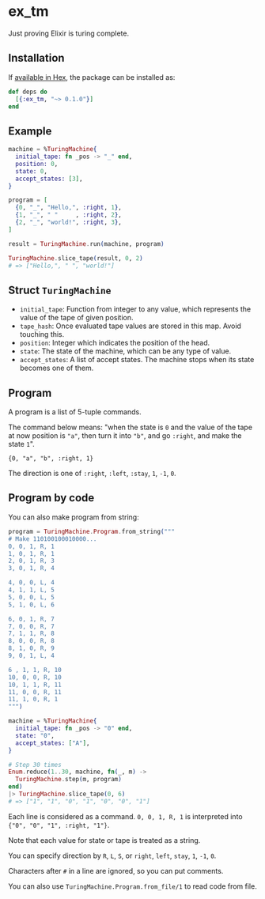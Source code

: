 # ex_tm

Just proving Elixir is turing complete.

## Installation

If [available in Hex](https://hex.pm/docs/publish), the package can be installed as:

```elixir
def deps do
  [{:ex_tm, "~> 0.1.0"}]
end
```

## Example

```elixir
machine = %TuringMachine{
  initial_tape: fn _pos -> "_" end,
  position: 0,
  state: 0,
  accept_states: [3],
}

program = [
  {0, "_", "Hello,", :right, 1},
  {1, "_", " "     , :right, 2},
  {2, "_", "world!", :right, 3},
]

result = TuringMachine.run(machine, program)

TuringMachine.slice_tape(result, 0, 2)
# => ["Hello,", " ", "world!"]
```

## Struct `TuringMachine`

- `initial_tape`: Function from integer to any value, which represents the value of the tape of given position.
- `tape_hash`: Once evaluated tape values are stored in this map. Avoid touching this.
- `position`: Integer which indicates the position of the head.
- `state`: The state of the machine, which can be any type of value.
- `accept_states`: A list of accept states. The machine stops when its state becomes one of them.

## Program

A program is a list of 5-tuple commands.

The command below means: "when the state is `0` and the value of the tape at now position is `"a"`, then turn it into `"b"`, and go `:right`, and make the state `1`".

`{0, "a", "b", :right, 1}`

The direction is one of `:right`, `:left`, `:stay`, `1`, `-1`, `0`.

## Program by code

You can also make program from string:

```elixir
program = TuringMachine.Program.from_string("""
# Make 110100100010000...
0, 0, 1, R, 1
1, 0, 1, R, 1
2, 0, 1, R, 3
3, 0, 1, R, 4

4, 0, 0, L, 4
4, 1, 1, L, 5
5, 0, 0, L, 5
5, 1, 0, L, 6

6, 0, 1, R, 7
7, 0, 0, R, 7
7, 1, 1, R, 8
8, 0, 0, R, 8
8, 1, 0, R, 9
9, 0, 1, L, 4

6 , 1, 1, R, 10
10, 0, 0, R, 10
10, 1, 1, R, 11
11, 0, 0, R, 11
11, 1, 0, R, 1
""")

machine = %TuringMachine{
  initial_tape: fn _pos -> "0" end,
  state: "0",
  accept_states: ["A"],
}

# Step 30 times
Enum.reduce(1..30, machine, fn(_, m) ->
  TuringMachine.step(m, program)
end)
|> TuringMachine.slice_tape(0, 6)
# => ["1", "1", "0", "1", "0", "0", "1"]
```

Each line is considered as a command. `0, 0, 1, R, 1` is interpreted into `{"0", "0", "1", :right, "1"}`.

Note that each value for state or tape is treated as a string.

You can specify direction by `R`, `L`, `S`, or `right`, `left`, `stay`, `1`, `-1`, `0`.

Characters after `#` in a line are ignored, so you can put comments.

You can also use `TuringMachine.Program.from_file/1` to read code from file.
